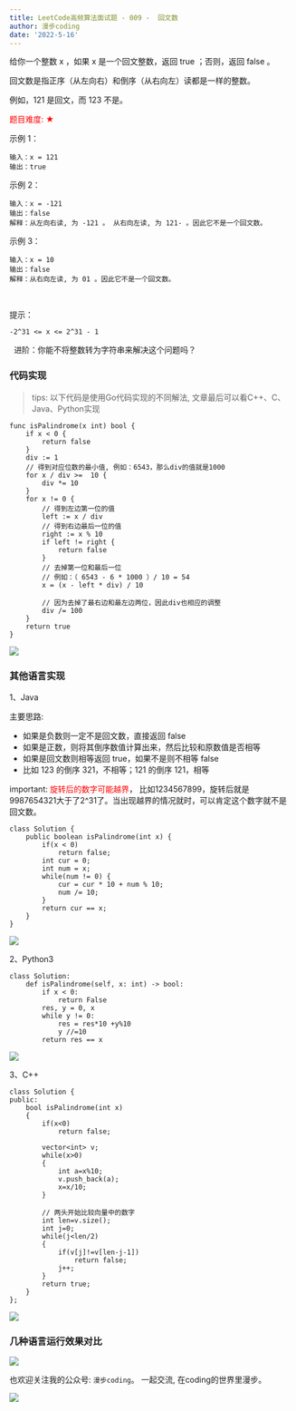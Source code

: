 ```yaml
---
title: LeetCode高频算法面试题 - 009 -  回文数
author: 漫步coding
date: '2022-5-16'
---
```


给你一个整数 x ，如果 x 是一个回文整数，返回 true ；否则，返回 false 。

回文数是指正序（从左向右）和倒序（从右向左）读都是一样的整数。

例如，121 是回文，而 123 不是。


<font color=#FF000 >题目难度: ★</font>
 

示例 1：

```
输入：x = 121
输出：true
```


示例 2：

```
输入：x = -121
输出：false
解释：从左向右读, 为 -121 。 从右向左读, 为 121- 。因此它不是一个回文数。
```


示例 3：

```
输入：x = 10
输出：false
解释：从右向左读, 为 01 。因此它不是一个回文数。
```

 

提示：

```
-2^31 <= x <= 2^31 - 1
```
 
进阶：你能不将整数转为字符串来解决这个问题吗？


### 代码实现

> tips: 以下代码是使用Go代码实现的不同解法, 文章最后可以看C++、C、Java、Python实现


```
func isPalindrome(x int) bool {
    if x < 0 {
        return false
    }
    div := 1
    // 得到对应位数的最小值, 例如：6543，那么div的值就是1000
    for x / div >=  10 {
        div *= 10
    }
    for x != 0 {
        // 得到左边第一位的值
        left := x / div
        // 得到右边最后一位的值
        right := x % 10
        if left != right {
            return false
        }
        // 去掉第一位和最后一位
        // 例如：（ 6543 - 6 * 1000 ）/ 10 = 54
        x = (x - left * div) / 10

        // 因为去掉了最右边和最左边两位，因此div也相应的调整
        div /= 100
    }
    return true
}
```

![](https://images.xiaozhuanlan.com/uploads/photo/2022/1e5b9b48-54c2-477d-90ec-1792abd5ca9a.png)



### 其他语言实现

1、Java

主要思路:

- 如果是负数则一定不是回文数，直接返回 false  
- 如果是正数，则将其倒序数值计算出来，然后比较和原数值是否相等  
- 如果是回文数则相等返回 true，如果不是则不相等 false   
- 比如 123 的倒序 321，不相等；121 的倒序 121，相等   


important:  <font color=#FF000 >旋转后的数字可能越界</font>， 比如1234567899，旋转后就是9987654321大于了2^31了。当出现越界的情况就时，可以肯定这个数字就不是回文数。

```
class Solution {
    public boolean isPalindrome(int x) {
        if(x < 0)
            return false;
        int cur = 0;
        int num = x;
        while(num != 0) {
            cur = cur * 10 + num % 10;
            num /= 10;
        }
        return cur == x;
    }
}
```

![](https://images.xiaozhuanlan.com/uploads/photo/2022/f6dd56bf-dda9-46ec-ad1c-90bce648fe2c.png)


2、Python3

```
class Solution:
    def isPalindrome(self, x: int) -> bool:
        if x < 0:
            return False
        res, y = 0, x
        while y != 0:
            res = res*10 +y%10
            y //=10
        return res == x
```

![](https://images.xiaozhuanlan.com/uploads/photo/2022/1450cb06-1a73-4c0c-88c8-c89c6ee78f45.png)


3、C++

```
class Solution {
public:
    bool isPalindrome(int x) 
    {   
        if(x<0)
            return false;   
        
        vector<int> v;    
        while(x>0)
        {
            int a=x%10;  
            v.push_back(a);
            x=x/10;
        }

        // 两头开始比较向量中的数字
        int len=v.size();
        int j=0;
        while(j<len/2)
        {
            if(v[j]!=v[len-j-1])
                return false;
            j++;
        }
        return true;
    }
};
```


![](https://images.xiaozhuanlan.com/uploads/photo/2022/6b13e11d-b2f3-45ee-9f56-1a13888b8d07.png)


### 几种语言运行效果对比

![](https://images.xiaozhuanlan.com/uploads/photo/2022/2ae5b094-1c61-48a8-b1e7-10ad0c06cca5.png)


也欢迎关注我的公众号: `漫步coding`。 一起交流, 在coding的世界里漫步。

![](https://images.xiaozhuanlan.com/uploads/photo/2022/5cb0c91e-fd83-4a04-8df6-65fb602b3834.png)

